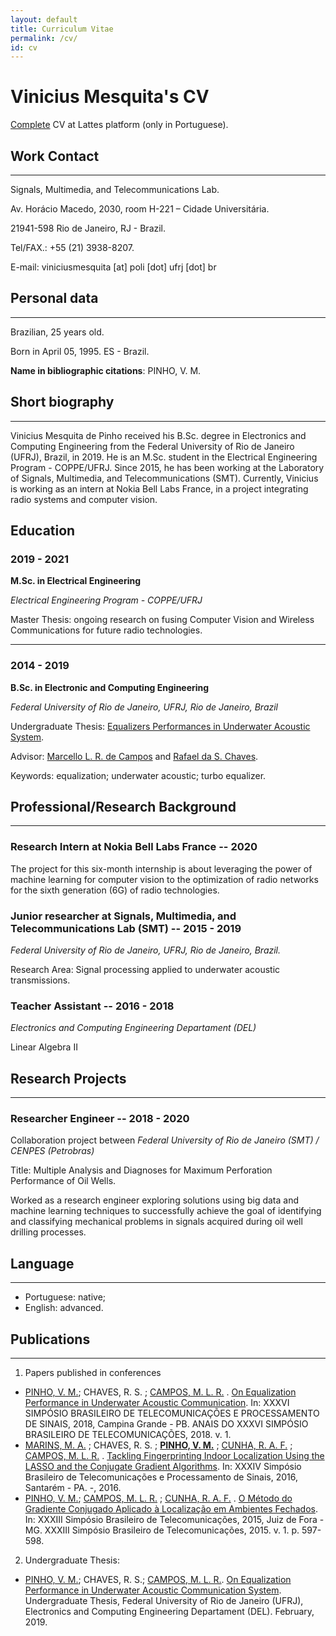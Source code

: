 ```yaml
---
layout: default
title: Curriculum Vitae
permalink: /cv/
id: cv
---
```


# Vinicius Mesquita's CV

[Complete](http://lattes.cnpq.br/2628435149154613) CV at Lattes platform (only in Portuguese).

## Work Contact
---
Signals, Multimedia, and Telecommunications Lab.

Av. Horácio Macedo, 2030, room H-221 – Cidade Universitária.

21941-598 Rio de Janeiro, RJ - Brazil.

Tel/FAX.: +55 (21) 3938-8207.

E-mail: viniciusmesquita [at] poli [dot] ufrj [dot] br

## Personal data
---
Brazilian, 25 years old.

Born in April 05, 1995. ES - Brazil.

**Name in bibliographic citations**: PINHO, V. M.

## Short biography
---
Vinicius Mesquita de Pinho received his B.Sc. degree in Electronics and Computing Engineering from the Federal University
of Rio de Janeiro (UFRJ), Brazil, in 2019. He is an M.Sc. student in the Electrical Engineering Program - COPPE/UFRJ. Since
2015, he has been working at the Laboratory of Signals, Multimedia, and Telecommunications (SMT). Currently, Vinicius is
working as an intern at Nokia Bell Labs France, in a project integrating radio systems and computer vision.

## Education

### 2019 - 2021

**M.Sc. in Electrical Engineering**

*Electrical Engineering Program - COPPE/UFRJ*

Master Thesis: ongoing research on fusing Computer Vision and Wireless
Communications for future radio technologies.

---

### 2014 - 2019

**B.Sc. in Electronic and Computing Engineering**

*Federal University of Rio de Janeiro, UFRJ, Rio de Janeiro, Brazil*

Undergraduate Thesis: [Equalizers Performances in Underwater Acoustic System](https://www.researchgate.net/publication/331529947_On_Equalization_Performance_in_Underwater_Acoustic_Communication_System).

Advisor: [Marcello L. R. de Campos](http://www.smt.ufrj.br/~campos/) and [Rafael da S. Chaves](https://www.researchgate.net/profile/Rafael_Chaves7).

Keywords: equalization; underwater acoustic; turbo equalizer.


## Professional/Research Background
---

### Research Intern at Nokia Bell Labs France -- 2020



The project for this six-month internship is about leveraging the
power of machine learning for computer vision to the optimization of
radio networks for the sixth generation (6G) of radio technologies.


### Junior researcher at Signals, Multimedia, and Telecommunications Lab (SMT) -- 2015 - 2019

*Federal University of Rio de Janeiro, UFRJ, Rio de Janeiro, Brazil.*

Research Area: Signal processing applied to underwater acoustic transmissions.

### Teacher Assistant -- 2016 - 2018


*Electronics and Computing Engineering Departament (DEL)*

Linear Algebra II

## Research Projects
---

### Researcher Engineer -- 2018 - 2020

Collaboration project between *Federal University of Rio de Janeiro (SMT) / CENPES (Petrobras)*

Title:  Multiple Analysis and Diagnoses for Maximum Perforation Performance of Oil Wells.

Worked as a research engineer exploring solutions using big data and
machine learning techniques to successfully achieve the goal of
identifying and classifying mechanical problems in signals acquired
during oil well drilling processes.


## Language
---
* Portuguese: native;
* English: advanced.


## Publications
---
1. Papers published in conferences

* [PINHO, V. M.](http://lattes.cnpq.br/2628435149154613); CHAVES, R. S. ; [CAMPOS, M. L. R.](http://lattes.cnpq.br/2402401592333107) . [On Equalization Performance in Underwater Acoustic Communication](https://www.researchgate.net/publication/326378250_On_Equalization_Performance_in_Underwater_Acoustic_Communication?_sg=54PA0udLekDiwv-VEnKBS3aCdjgjCkkhKXoEUotKK3GF-gwQksExU_i8FunUzEFTeqPfl4ehEyeqrw.DvOO58Cklc1ucky2V1sXcMAR3walp8-WoV_dpbF0RGBhBGaX_TeYVX3_gY7K8JtbigjEcyBg3xLHvFMiX2D4qg&_sgd%5Bnc%5D=1&_sgd%5Bncwor%5D=0). In: XXXVI SIMPÓSIO BRASILEIRO DE TELECOMUNICAÇÕES E PROCESSAMENTO DE SINAIS, 2018, Campina Grande - PB. ANAIS DO XXXVI SIMPÓSIO BRASILEIRO DE TELECOMUNICAÇÕES, 2018. v. 1.
* [MARINS, M. A.](http://lattes.cnpq.br/4476862527285936) ; CHAVES, R. S. ; **[PINHO, V. M.](http://lattes.cnpq.br/2628435149154613 )** ; [CUNHA, R. A. F.](http://lattes.cnpq.br/2402401592333107) ; [CAMPOS, M. L. R.](http://lattes.cnpq.br/2402401592333107) . [Tackling Fingerprinting Indoor Localization Using the LASSO and the Conjugate Gradient Algorithms](https://www.researchgate.net/publication/312936131_Tackling_Fingerprinting_Indoor_Localization_Using_the_LASSO_and_the_Conjugate_Gradient_Algorithms?_sg=54PA0udLekDiwv-VEnKBS3aCdjgjCkkhKXoEUotKK3GF-gwQksExU_i8FunUzEFTeqPfl4ehEyeqrw.DvOO58Cklc1ucky2V1sXcMAR3walp8-WoV_dpbF0RGBhBGaX_TeYVX3_gY7K8JtbigjEcyBg3xLHvFMiX2D4qg&_sgd%5Bnc%5D=1&_sgd%5Bncwor%5D=0). In: XXXIV Simpósio Brasileiro de Telecomunicações e Processamento de Sinais, 2016, Santarém - PA. -, 2016.
* [PINHO, V. M.](http://lattes.cnpq.br/2628435149154613); [CAMPOS, M. L. R.](http://lattes.cnpq.br/2402401592333107) ; [CUNHA, R. A. F.](http://lattes.cnpq.br/2402401592333107) . [O Método do Gradiente Conjugado Aplicado à Localização em Ambientes Fechados](https://www.researchgate.net/publication/325766189_O_Metodo_do_Gradiente_Conjugado_Aplicado_a_Localizacao_em_Ambientes_Fechados). In: XXXIII Simpósio Brasileiro de Telecomunicações, 2015, Juiz de Fora - MG. XXXIII Simpósio Brasileiro de Telecomunicações, 2015. v. 1. p. 597-598.

2. Undergraduate Thesis:

* [PINHO, V. M.](http://lattes.cnpq.br/2628435149154613); CHAVES, R. S.; [CAMPOS, M. L. R.](http://lattes.cnpq.br/2402401592333107). [ On Equalization Performance in Underwater Acoustic Communication System](https://www.researchgate.net/publication/331529947_On_Equalization_Performance_in_Underwater_Acoustic_Communication_System). Undergraduate Thesis, Federal University of Rio de Janeiro (UFRJ), Electronics and Computing Engineering Departament (DEL). February, 2019.

